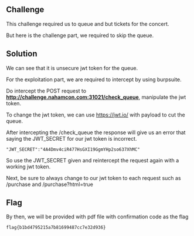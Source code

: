 
## Challenge

This challenge required us to queue and but tickets for the concert.

But here is the challenge part, we required to skip the queue.

## Solution 

We can see that it is unsecure jwt token for the queue. 

For the exploitation part, we are required to intercept by using burpsuite. 

Do intercept the POST request to **http://challenge.nahamcon.com:31021/check_queue**, manipulate the jwt token. 

To change the jwt token, we can use https://jwt.io/ with payload to cut the queue.

After intercepting the /check_queue the response will give us an error that saying the JWT_SECRET for our jwt token is incorrect. 

```
"JWT_SECRET":"4A4Dmv4ciR477HsGXI19GgmYHp2so637XhMC"
```

So use the JWT_SECRET given and reintercept the request again with a working jwt token.

Next, be sure to always change to our jwt token to each request such as /purchase and /purchase?html=true

## Flag

By then, we will be provided with pdf file with confirmation code as the flag

```
flag{b1bd4795215a7b81699487cc7e32d936}
```
